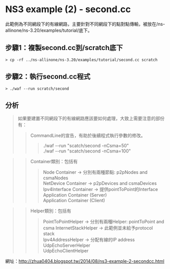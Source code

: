 NS3 example (2) - second.cc
===================================
  此範例為不同網段下的有線網路，主要針對不同網段下的點對點傳輸，被放在/ns-allinone/ns-3.20/examples/tutorial/底下。


步驟1：複製second.cc到/scratch底下
---------------
    > cp -rf ../ns-allinone/ns-3.20/examples/tutorial/second.cc scratch

步驟2：執行second.cc程式
---------------
    > ./waf --run scratch/second

分析
---------------
> 如果要建置不同網段下的有線網路應該要如何處理，大致上需要注意的部份有：
> > CommandLine的宣告，有助於後續程式執行參數的修改。
> > > ./waf --run "scatch/second -nCsma=50" <br />
> > > ./waf --run "scatch/second -nCsma=100"

> > Container類別：包括有
> > > Node Container -> 分別有兩種節點: p2pNodes and csmaNodes <br />
> > > NetDevice Container -> p2pDevices and csmaDevices <br />
> > > Ipv4Interface Container -> 提供pointToPoint的Interface <br />
> > > Application Container (Server) <br />
> > > Application Container (Client)

> > Helper類別：包括有
> > > PointToPointHelper -> 分別有兩種Helper: pointToPoint and  csma
> > > InternetStackHelper -> 此範例並未給予protocol stack <br />
> > > Ipv4AddressHelper -> 分配有線的IP address <br />
> > > UdpEchoServerHelper <br />
> > > UdpEchoClientHelper

網址：http://zhua0404.blogspot.tw/2014/08/ns3-example-2-secondcc.html
